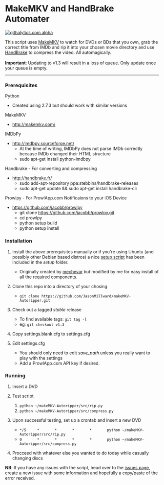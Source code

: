 MakeMKV and HandBrake Automater
===============================
[![githalytics.com alpha](https://cruel-carlota.pagodabox.com/00d3ea266eebd4aa375bb7d1019a9a0e "githalytics.com")](http://githalytics.com/JasonMillward/makeMKV-Autoripper)

This script uses [MakeMKV](http://makemkv.com/) to watch for DVDs or BDs that you own, grab the correct title from IMDb and rip it into your chosen movie directory and use [HandBrake](http://handbrake.fr/) to compress the video. All automagically.
<br><br>
**Important**: Updating to v1.3 will result in a loss of queue. Only update once your queue is empty.
<br>
***

### Prerequisites

Python
* Created using 2.7.3 but should work with similar versions

MakeMKV
* http://makemkv.com/

IMDbPy
* http://imdbpy.sourceforge.net/
    * At the time of writing, IMDbPy does not parse IMDb correctly because IMDb changed their HTML structure
    * sudo apt-get install python-imdbpy

Handbrake - For converting and compressing
* http://handbrake.fr/
    * sudo add-apt-repository ppa:stebbins/handbrake-releases
    * sudo apt-get update && sudo apt-get install handbrake-cli

Prowlpy - For ProwlApp.com Notificaions to your iOS Device
* https://github.com/jacobb/prowlpy
    * git clone https://github.com/jacobb/prowlpy.git
    * cd prowlpy
    * python setup build
    * python setup install

### Installation

1. Install the above prerequisites manually or if you're using Ubuntu (and possibly other Debian based distros) a nice [setup script](https://github.com/JasonMillward/makeMKV-Autoripper/blob/master/setup/install.sh) has been included in the *setup* folder.
    * Originally created by [mechevar](http://www.makemkv.com/forum2/viewtopic.php?f=3&t=5266) but modified by me for easy install of all the required components.


2. Clone this repo into a directory of your chosing
    * ```git clone https://github.com/JasonMillward/makeMKV-Autoripper.git```


3. Check out a tagged *stable* release
    * To find available tags: ```git tag -l```
    * eg: ```git checkout v1.3```


4. Copy settings.blank.cfg to settings.cfg


5. Edit settings.cfg
    * You should only need to edit *save_path* unless you really want to play with the settings
    * Add a ProwlApp.com API key if desired.

### Running
1. Insert a DVD

2. Test script
    1. ```python ~/makeMKV-Autoripper/src/rip.py```
    2. ```python ~/makeMKV-Autoripper/src/compress.py```


3. Upon successful testing, set up a crontab and insert a new DVD
    * ```*/5     *       *       *       *       python ~/makeMKV-Autoripper/src/rip.py```
    * ```0       *       *       *       *       python ~/makeMKV-Autoripper/src/compress.py```


4. Procceed with whatever else you wanted to do today while casually changing discs


**NB**: If you have any issues with the script, head over to the [issues page](https://github.com/JasonMillward/makeMKV-Autoripper/issues), create a new issue with some information and hopefully a copy/paste of the error received.
